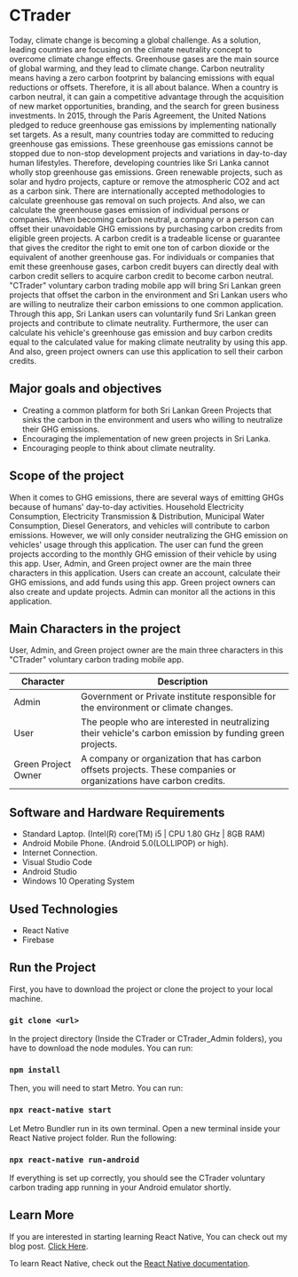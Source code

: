 # CTrader

Today, climate change is becoming a global challenge. As a solution, leading countries are focusing on the climate neutrality concept to overcome climate change effects. Greenhouse gases are the main source of global warming, and they lead to climate change. Carbon neutrality means having a zero carbon footprint by balancing emissions with equal reductions or offsets. Therefore, it is all about balance.
When a country is carbon neutral, it can gain a competitive advantage through the acquisition of new market opportunities, branding, and the search for green business investments. In 2015, through the Paris Agreement, the United Nations pledged to reduce greenhouse gas emissions by implementing nationally set targets. As a result, many countries today are committed to reducing greenhouse gas emissions. These greenhouse gas emissions cannot be stopped due to non-stop development projects and variations in day-to-day human lifestyles. Therefore, developing countries like Sri Lanka cannot wholly stop greenhouse gas emissions.
Green renewable projects, such as solar and hydro projects, capture or remove the atmospheric CO2 and act as a carbon sink. There are internationally accepted methodologies to calculate greenhouse gas removal on such projects. And also, we can calculate the greenhouse gases emission of individual persons or companies. When becoming carbon neutral, a company or a person can offset their unavoidable GHG emissions by purchasing carbon credits from eligible green projects. A carbon credit is a tradeable license or guarantee that gives the creditor the right to emit one ton of carbon dioxide or the equivalent of another greenhouse gas. For individuals or companies that emit these greenhouse gases, carbon credit buyers can directly deal with carbon credit sellers to acquire carbon credit to become carbon neutral.
"CTrader" voluntary carbon trading mobile app will bring Sri Lankan green projects that offset the carbon in the environment and Sri Lankan users who are willing to neutralize their carbon emissions to one common application. Through this app, Sri Lankan users can voluntarily fund Sri Lankan green projects and contribute to climate neutrality. Furthermore, the user can calculate his vehicle's greenhouse gas emission and buy carbon credits equal to the calculated value for making climate neutrality by using this app. And also, green project owners can use this application to sell their carbon credits.

## Major goals and objectives
- Creating a common platform for both Sri Lankan Green Projects that sinks the carbon in the environment and users who willing to neutralize their GHG emissions.
- Encouraging the implementation of new green projects in Sri Lanka.
-	Encouraging people to think about climate neutrality.

## Scope of the project
When it comes to GHG emissions, there are several ways of emitting GHGs because of humans' day-to-day activities. Household Electricity Consumption, Electricity Transmission & Distribution, Municipal Water Consumption, Diesel Generators, and vehicles will contribute to carbon emissions. However, we will only consider neutralizing the GHG emission on vehicles' usage through this application. The user can fund the green projects according to the monthly GHG emission of their vehicle by using this app. User, Admin, and Green project owner are the main three characters in this application. Users can create an account, calculate their GHG emissions, and add funds using this app. Green project owners can also create and update projects. Admin can monitor all the actions in this application.

## Main Characters in the project 
User, Admin, and Green project owner are the main three characters in this "CTrader" voluntary carbon trading mobile app.

| Character | Description |
| --- | --- |
| Admin | Government or Private institute responsible for the environment or climate changes. |
| User | The people who are interested in neutralizing their vehicle's carbon emission by funding green projects. |
| Green Project Owner | A company or organization that has carbon offsets projects. These companies or organizations have carbon credits. |

## Software and Hardware Requirements
-	Standard Laptop. (Intel(R) core(TM) i5 | CPU 1.80 GHz | 8GB RAM)
-	Android Mobile Phone. (Android 5.0(LOLLIPOP) or high).
-	Internet Connection.
-	Visual Studio Code
-	Android Studio
-	Windows 10 Operating System

## Used Technologies 
-	React Native
-	Firebase

## Run the Project
First, you have to download the project or clone the project to your local machine.

### `git clone <url>`
  
In the project directory (Inside the CTrader or CTrader_Admin folders), you have to download the node modules. You can run:

### `npm install`

Then, you will need to start Metro. You can run:

### `npx react-native start`

Let Metro Bundler run in its own terminal. Open a new terminal inside your React Native project folder. Run the following:

### `npx react-native run-android`

If everything is set up correctly, you should see the CTrader voluntary carbon trading app running in your Android emulator shortly.
  
## Learn More
If you are interested in starting learning React Native, You can check out my blog post. [Click Here](https://medium.com/@thimiramadusanka1997/lets-dive-into-the-depths-of-mobile-app-development-with-react-native-part-02-6ee6db2d8171).
  
To learn React Native, check out the [React Native documentation](https://reactnative.dev/docs/getting-started).
